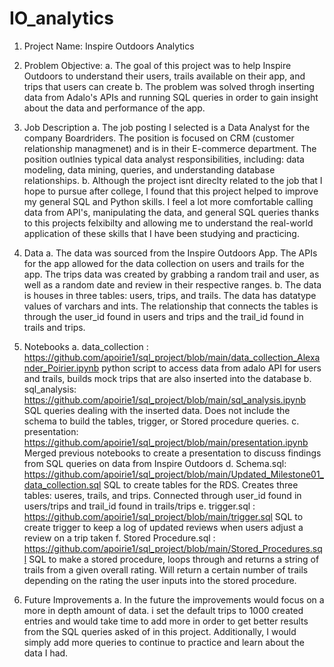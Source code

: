 # IO_analytics
1. Project Name: Inspire Outdoors Analytics

2. Problem Objective:
    a. The goal of this project was to help Inspire Outdoors to understand their users, trails available on their app, and trips that users can create
    b. The problem was solved throgh inserting data from Adalo's APIs and running SQL queries in order to gain insight about the data and performance of the app.

3. Job Description
    a. The job posting I selected is a Data Analyst for the company Boardriders. The position is focused on CRM (customer relationship managmenet) and is in their E-commerce department. The position outlnies typical data analyst responsibilities, including: data modeling, data mining, queries, and understanding database relationships.
    b. Although the project isnt direclty related to the job that I hope to pursue after college, I found that this project helped to improve my general SQL and Python skills. I feel a lot more comfortable calling data from API's, manipulating the data, and general SQL queries thanks to this projects felxibilty and allowing me to understand the real-world application of these skills that I have been studying and practicing.

4. Data
    a. The data was sourced from the Inspire Outdoors App. The APIs for the app allowed for the data collection on users and trails for the app. The trips data was created by grabbing a random trail and user, as well as a random date and review in their respective ranges.
    b. The data is houses in three tables: users, trips, and trails. The data has datatype values of varchars and ints. The relationship that connects the tables is through the user_id found in users and trips and the trail_id found in trails and trips.

5. Notebooks
    a. data_collection : https://github.com/apoirie1/sql_project/blob/main/data_collection_Alexander_Poirier.ipynb 
        python script to access data from adalo API for users and trails, builds mock trips that are also inserted into the database
    b. sql_analysis: https://github.com/apoirie1/sql_project/blob/main/sql_analysis.ipynb
        SQL queries dealing with the inserted data. Does not include the schema to build the tables, trigger, or Stored procedure queries.
    c. presentation: https://github.com/apoirie1/sql_project/blob/main/presentation.ipynb
        Merged previous notebooks to create a presentation to discuss findings from SQL queries on data from Inspire Outdoors
    d. Schema.sql:  https://github.com/apoirie1/sql_project/blob/main/Updated_Milestone01_data_collection.sql
        SQL to create tables for the RDS. Creates three tables: useres, trails, and trips. Connected through user_id found in users/trips and trail_id found in trails/trips
    e. trigger.sql : https://github.com/apoirie1/sql_project/blob/main/trigger.sql
        SQL to create trigger to keep a log of updated reviews when users adjust a review on a trip taken
    f. Stored Procedure.sql : https://github.com/apoirie1/sql_project/blob/main/Stored_Procedures.sql
        SQL to make a stored procedure, loops through and returns a string of trails from a given overall rating. Will return a certain number of trails depending on the rating the user inputs into the stored procedure.
    

6. Future Improvements
    a. In the future the improvements would focus on a more in depth amount of data. i set the default trips to 1000 created entries and would take time to add more in order to get better results from the SQL queries asked of in this project. Additionally, I would simply add more queries to continue to practice and learn about the data I had. 
